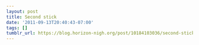 ```yaml
---
layout: post
title: Second stick
date: '2011-09-13T20:40:43-07:00'
tags: []
tumblr_url: https://blog.horizon-nigh.org/post/10184103036/second-stick
---
```

<section><dialog><dt>David:</dt>
<dd>wtf nintendo</dd>
<dt>David:</dt>
<dd>3ds peripheral adds a second analog stick</dd>
<dt>David:</dt>
<dd>if they wanted that, it should have been built-in since the beginning</dd>
<dt>David:</dt>
<dd>it looks horrible and is powered separately</dd>
<dt>David:</dt>
<dd>what were they thinking?!</dd>
<dt>David:</dt>
<dd>now i feel like i have to wait in case they come out with a 3ds with a built-in second stick</dd>
<dt>Patrick:</dt>
<dd>yeah.</dd>
<dt>Patrick:</dt>
<dd>it's ridiiculous</dd>
<dt>David:</dt>
<dd>with three i's!</dd>
<dt>Patrick:</dt>
<dd>exactly</dd>
<dt>Patrick:</dt>
<dd>that's how ridiculous it is</dd>
<dt>Patrick:</dt>
<dd>3Is</dd>
<dt>David:</dt>
<dd>Nintendo 3IS: now with even more ridiiculous, and if you didn't think it was possible, an even worse name</dd>
<dt>Patrick:</dt>
<dd>yes</dd>
<dt>Patrick:</dt>
<dd>what do you call a pig with three eyes?</dd>
<dt>Patrick:</dt>
<dd>piiig</dd>
<dt>David:</dt>
<dd>heh</dd>
<dt>David:</dt>
<dd>well, this makes my decision easier, i guess</dd>
<dt>David:</dt>
<dd>i have too many games this fall/winter anyway, so i just won't get mario kart 3ds and super mario 3ds right away</dd>
<dt>Patrick:</dt>
<dd>yeah</dd>
<dt>David:</dt>
<dd>i'll wait till the inevitable 3DS redesign</dd>
<dt>Patrick:</dt>
<dd>was me plan from the start</dd>
<dt>Patrick:</dt>
<dd>really, 5 hours with everything set to minimum and no 3d?</dd>
<dt>David:</dt>
<dd>maybe it will have the second stick, maybe it won't, but there will be a redesign before too long for sure</dd>
<dt>David:</dt>
<dd>and if the redesign doesn't have a second stick, then i'll be reasonably reassured that it won't be a built-in feature</dd>
<dt>Patrick:</dt>
<dd>yup</dd>
<dt>David:</dt>
<dd>since it seems most probable that if they're ever going to do it, they'd do it sooner rather than later</dd>
<dt>David:</dt>
<dd>i just can't believe... a separate battery</dd>
<dt>David:</dt>
<dd>for a STICK</dd>
<dt>Patrick:</dt>
<dd>because the battery is so bad to begin with</dd>
<dt>Patrick:</dt>
<dd>although</dd>
<dt>David:</dt>
<dd>now you have *two* batteries to keep track of, and either one of them dying will result in you not being able to play your game (at least, not the way you want to)</dd>
<dt>Patrick:</dt>
<dd>yup</dd>
<dt>David:</dt>
<dd>i don't know what happened to nintendo</dd>
<dt>Patrick:</dt>
<dd>they rushed the 3DS out</dd>
<dt>Patrick:</dt>
<dd>it really wasn't ready</dd>
<dt>Patrick:</dt>
<dd>and no games for it</dd>
<dt>Patrick:</dt>
<dd>"must be out before new psp! and we has 3Dness! WE WILL PRINT MONEY AGAIN"</dd>
<dt>David:</dt>
<dd>maybe they're desperate, but that still doesn't explain the stick thing</dd>
<dt>Patrick:</dt>
<dd>rumor has it they were considering having a second analog stick intiially, but it wasn't ready yet</dd>
<dt>David:</dt>
<dd>at the very least, if they absolutely must have a second stick for some reason, save it until the redesign, so they're not making people like me nervous</dd>
<dt>David:</dt>
<dd>people would be pissed off if they bought the first 3ds, but it still seems less bad</dd>
<dt>Patrick:</dt>
<dd>thumbstylus</dd>
<dt>David:</dt>
<dd>it's $20, they can't be making much of a profit on that SKU</dd>
<dt>David:</dt>
<dd>and how was the second stick not ready initially</dd>
<dt>David:</dt>
<dd>were they not able to get this futuristic SECOND STICK TECHNOLOGY working properly in time?!</dd>
<dt>David:</dt>
<dd>in the future, perhaps all games will have a SECOND STICK!</dd>
<dt>Patrick:</dt>
<dd>heh</dd>
<dt>David:</dt>
<dd>maybe they can even come out with an addon for the wii! it would come with a coupon for a discount on a third arm so you can hold the wiimote and two nunchucks</dd>
<dt>Patrick:</dt>
<dd>yes</dd>
<dt>Patrick:</dt>
<dd>and a cup holder</dd></dialog></section>
